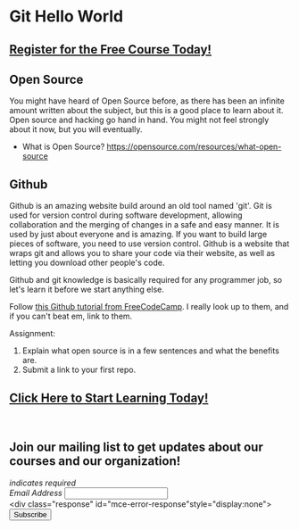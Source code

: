 # Git Hello World
##  [Register for the Free Course Today!](https://roppers.thinkific.com/courses/computing-fundamentals)
## Open Source
You might have heard of Open Source before, as there has been an infinite amount written about the subject, but this is a good place to learn about it. Open source and hacking go hand in hand. You might not feel strongly about it now, but you will eventually.

* What is Open Source? <https://opensource.com/resources/what-open-source>

## Github
Github is an amazing website build around an old tool named 'git'. Git is used for version control during software development, allowing collaboration and the merging of changes in a safe and easy manner. It is used by just about everyone and is amazing. If you want to build large pieces of software, you need to use version control. Github is a website that wraps git and allows you to share your code via their website, as well as letting you download other people's code.

Github and git knowledge is basically required for any programmer job, so let's learn it before we start anything else. 

Follow [this Github tutorial from FreeCodeCamp](https://www.freecodecamp.org/news/the-beginners-guide-to-git-github). I really look up to them, and if you can't beat em, link to them.

Assignment:
 
1. Explain what open source is in a few sentences and what the benefits are.
2. Submit a link to your first repo. 
##  [Click Here to Start Learning Today!](https://roppers.thinkific.com/courses/computing-fundamentals)
<br><div id="mc_embed_signup"><form action="https://gmail.us5.list-manage.com/subscribe/post?u=4d03cc5db483966f7e0fe17cc&amp;id=8d9620c4b7" method="post" id="mc-embedded-subscribe-form" name="mc-embedded-subscribe-form" class="validate" target="_blank" novalidate>  <div id="mc_embed_signup_scroll"><h2>Join our mailing list to get updates about our courses and our organization!</h2><div class="indicates-required"><span class="asterisk">*</span> indicates required</div><div class="mc-field-group">	<label for="mce-EMAIL">Email Address  <span class="asterisk">*</span></label>	<input type="email" value="" name="EMAIL" class="required email" id="mce-EMAIL"></div>	<div id="mce-responses" class="clear">		<div class="response" id="mce-error-response"style="display:none"></div>		<div class="response" id="mce-success-response" style="display:none"></div>	</div>    <!-- real people should not fill this in and expect good things - do not remove this or risk form bot signups-->    <div style="position: absolute; left: -5000px;" aria-hidden="true"><input type="text" name="b_4d03cc5db483966f7e0fe17cc_8d9620c4b7" tabindex="-1" value=""></div>    <div class="clear"><input type="submit" value="Subscribe" name="subscribe" id="mc-embedded-subscribe" class="button"></div>    </div></form></div><script type="text/javascript" src="//s3.amazonaws.com/downloads.mailchimp.com/js/mc-validate.js"></script><script type="text/javascript">(function($) {window.fnames = new Array(); window.ftypes = newArray();fnames[0]="EMAIL";ftypes[0]="email";}(jQuery));var $mcj = jQuery.noConflict(true);</script><!--End mc_embed_signup-->